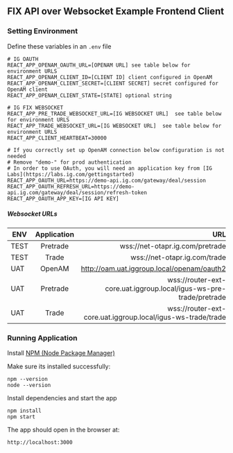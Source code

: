 ## FIX API over Websocket Example Frontend Client 

### Setting Environment

Define these variables in an `.env` file
```
# IG OAUTH 
REACT_APP_OPENAM_OAUTH_URL=[OPENAM URL] see table below for environment URLS
REACT_APP_OPENAM_CLIENT_ID=[CLIENT ID] client configured in OpenAM
REACT_APP_OPENAM_CLIENT_SECRET=[CLIENT SECRET] secret configured for OpenAM client
REACT_APP_OPENAM_CLIENT_STATE=[STATE] optional string

# IG FIX WEBSOCKET
REACT_APP_PRE_TRADE_WEBSOCKET_URL=[IG WEBSOCKET URL]  see table below for environment URLS
REACT_APP_TRADE_WEBSOCKET_URL=[IG WEBSOCKET URL]  see table below for environment URLS
REACT_APP_CLIENT_HEARTBEAT=30000

# If you correctly set up OpenAM connection below configuration is not needed
# Remove "demo-" for prod authentication
# In order to use OAuth, you will need an application key from [IG Labs](https://labs.ig.com/gettingstarted)
REACT_APP_OAUTH_URL=https://demo-api.ig.com/gateway/deal/session
REACT_APP_OAUTH_REFRESH_URL=https://demo-api.ig.com/gateway/deal/session/refresh-token
REACT_APP_OAUTH_APP_KEY=[IG API KEY]
```

##### Websocket URLs

| ENV | Application | URL  |
| ----|:----:| ---:|
| TEST | Pretrade | wss://net-otapr.ig.com/pretrade |
| TEST | Trade | wss://net-otapr.ig.com/trade |
| UAT | OpenAM | http://oam.uat.iggroup.local/openam/oauth2 |
| UAT | Pretrade | wss://router-ext-core.uat.iggroup.local/igus-ws-pre-trade/pretrade |
| UAT | Trade | wss://router-ext-core.uat.iggroup.local/igus-ws-trade/trade |

### Running Application
Install [NPM (Node Package Manager)](https://nodejs.org/en/)

Make sure its installed successfully:

```
npm --version
node --version
```

Install dependencies and start the app

```
npm install
npm start
```

The app should open in the browser at:

```
http://localhost:3000
```
